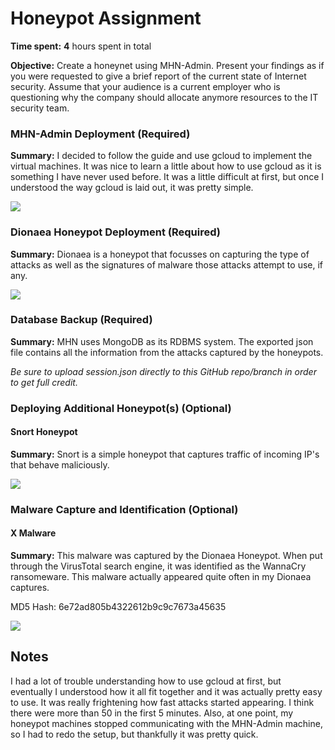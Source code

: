 # Honeypot Assignment

**Time spent:** **4** hours spent in total

**Objective:** Create a honeynet using MHN-Admin. Present your findings as if you were requested to give a brief report of the current state of Internet security. Assume that your audience is a current employer who is questioning why the company should allocate anymore resources to the IT security team.

### MHN-Admin Deployment (Required)

**Summary:** I decided to follow the guide and use gcloud to implement the virtual machines. It was nice to learn a little about how to use gcloud as it is something I have never used before. It was a little difficult at first, but once I understood the way gcloud is laid out, it was pretty simple.

<img src="mhn-admin.gif">

### Dionaea Honeypot Deployment (Required)

**Summary:** Dionaea is a honeypot that focusses on capturing the type of attacks as well as the signatures of malware those attacks attempt to use, if any.

<img src="dionaea-honeypot.gif">

### Database Backup (Required) 

**Summary:** MHN uses MongoDB as its RDBMS system. The exported json file contains all the information from the attacks captured by the honeypots.

*Be sure to upload session.json directly to this GitHub repo/branch in order to get full credit.*

### Deploying Additional Honeypot(s) (Optional)

#### Snort Honeypot

**Summary:** Snort is a simple honeypot that captures traffic of incoming IP's that behave maliciously.

<img src="x-honeypot.gif">

### Malware Capture and Identification (Optional)

#### X Malware

**Summary:** This malware was captured by the Dionaea Honeypot. When put through the VirusTotal search engine, it was identified as the WannaCry ransomeware. This malware actually appeared quite often in my Dionaea captures.

MD5 Hash: 6e72ad805b4322612b9c9c7673a45635

<img src="x-malware.gif">

## Notes

I had a lot of trouble understanding how to use gcloud at first, but eventually I understood how it all fit together and it was actually pretty easy to use. It was really frightening how fast attacks started appearing. I think there were more than 50 in the first 5 minutes. Also, at one point, my honeypot machines stopped communicating with the MHN-Admin machine, so I had to redo the setup, but thankfully it was pretty quick.
